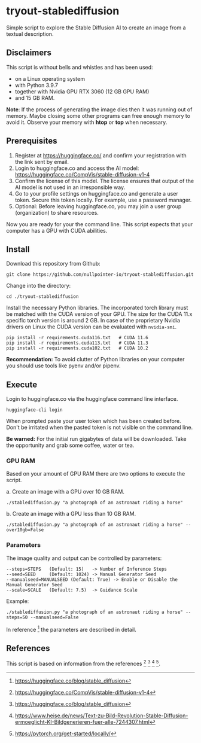 # tryout-stablediffusion
Simple script to explore the Stable Diffusion AI to create an image from a textual description.

## Disclaimers

This script is without bells and whistles and has been used:
- on a Linux operating system 
- with Python 3.9.7 
- together with Nvidia GPU RTX 3060 (12 GB GPU RAM)
- and 15 GB RAM.

**Note**: If the process of generating the image dies then it was running out of memory. Maybe closing some other programs can free enough memory to avoid it. Observe your memory with **htop** or **top** when necessary.

## Prerequisites

1. Register at https://huggingface.co/ and confirm your registration with the link sent by email.
2. Login to huggingface.co and access the AI model: https://huggingface.co/CompVis/stable-diffusion-v1-4
3. Confirm the license of this model. The license ensures that output of the AI model is not used in an irresponsible way.  
4. Go to your profile settings on huggingface.co and generate a user token. Secure this token locally. For example, use a password manager. 
5. Optional: Before leaving huggingface.co, you may join a user group (organization) to share resources.

Now you are ready for your the command line. This script expects that your computer has a GPU with CUDA abilities.

## Install

Download this repository from Github:
```
git clone https://github.com/nullpointer-io/tryout-stablediffusion.git
``` 

Change into the directory: 
```
cd ./tryout-stablediffusion
```

Install the necessary Python libraries. The incorporated torch library must be matched with the CUDA version of your GPU. The size for the CUDA 11.x specific torch version is around 2 GB. In case of the proprietary Nvidia drivers on Linux the CUDA version can be evaluated with `nvidia-smi`.
```
pip install -r requirements.cuda116.txt	  # CUDA 11.6 
pip install -r requirements.cuda113.txt   # CUDA 11.3
pip install -r requirements.cuda102.txt   # CUDA 10.2
```

**Recommendation:** To avoid clutter of Python libraries on your computer you should use tools like pyenv and/or pipenv.  

## Execute

Login to huggingface.co via the huggingface command line interface. 
```
huggingface-cli login
```
When prompted paste your user token which has been created before. Don't be irritated when the pasted token is not visible on the command line. 

**Be warned:** For the initial run gigabytes of data will be downloaded. Take the opportunity and grab some coffee, water or tea. 

### GPU RAM

Based on your amount of GPU RAM there are two options to execute the script. 

a. Create an image with a GPU over 10 GB RAM.
```
./stablediffusion.py "a photograph of an astronaut riding a horse"
```
b. Create an image with a GPU less than 10 GB RAM. 
```
./stablediffusion.py "a photograph of an astronaut riding a horse" --over10gb=False
```

### Parameters

The image quality and output can be controlled by parameters:
```
--steps=STEPS	(Default: 15) 	-> Number of Inference Steps  
--seed=SEED 	(Default: 1024) -> Manual Generator Seed
--manualseed=MANUALSEED (Default: True) -> Enable or Disable the Manual Generator Seed
--scale=SCALE 	(Default: 7.5) 	-> Guidance Scale
```

Example:
```
./stablediffusion.py "a photograph of an astronaut riding a horse" --steps=50 --manualseed=False
```
In reference [^2] the parameters are described in detail. 

## References

This script is based on information from the references [^1] [^2] [^3] [^4].

[^1]: https://huggingface.co/CompVis/stable-diffusion-v1-4
[^2]: https://huggingface.co/blog/stable_diffusion
[^3]: https://www.heise.de/news/Text-zu-Bild-Revolution-Stable-Diffusion-ermoeglicht-KI-Bildgenerieren-fuer-alle-7244307.html
[^4]: https://pytorch.org/get-started/locally/
